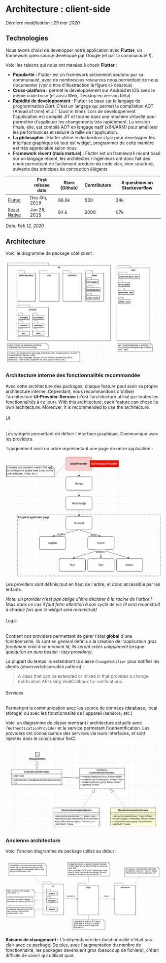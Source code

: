 # Architecture : client-side
*Dernière modification : 29 mar 2020*

## Technologies

Nous avons choisi de developper notre application avec **Flutter**, un framework open source developpé par Google (et par la communauté !).

Voici les raisons qui nous ont menées à chosir **Flutter** :
- **Popularité :** Flutter est un framework activement soutenu par sa communauté, avec de nombreuses resources nous permettant de nous documenter (voir à titre d'illustraction la figure ci-dessous)
- **Cross-platform :** permet le developpement sur Android et iOS avec le même *code base* (et aussi Web, Desktop en version bêta)
- **Rapidité de developpement** : Flutter se base sur le langage de programmation *Dart*. C'est un langage qui permet la compilation AOT (Ahead of time) et JIT (Just in time). Lors de developpement l'application est compilé JIT et tourne dans une machine virtuelle pour permettre d'appliquer les changements très rapidement. La version finale, elle, est compilé AOT en langage natif (x64/ARM) pour améliorer les performances et réduire la taille de l'application.
- **La philosophie** : Flutter utilise le *declarative style* pour developper les interface graphique où tout est widget, programmer de cette manière est très appréciable selon nous
- **Framework récent (mais mature)** : Flutter est un framework récent basé sur un langage récent, les architectes / ingénieurs ont donc fait des choix permettant de facilement produire du code clair, bien structuré, suivants des principes de conception élégants

|  | First release date | Stars (Github)  | Contributors | # questions on Stackoverflow
---|---|---|---|---
[Flutter](https://github.com/flutter/flutter) | Dec 4th, 2018 | 86.6k | 530 | 34k
[React Native](https://github.com/facebook/react-native) | Jan 28, 2015 | 84.k | 2000 | 67k
*Date: Feb 12, 2020*

## Architecture

Voici le diagramme de package côté client :

![](src/archi_client_v2.png)

### Architecture interne des fonctionnalités recommandée
Avec cette architecture des packages, chaque feature peut avoir sa propre architecture interne. Cependant, nous recommandons d'utiliser l'architecture **UI-Provider-Service** (c'est l'architecture utilisé par toutes les fonctionnalités à ce jour).
With this architecture, each feature can chose its own architecture. Moreover, it is recommended to use the  architecture.

###### UI
Les widgets  permettant de définir l'interface graphique. Communique avec les providers.

Typiquement voici un arbre représentant une page de notre application :

![](src/client_tree_archi.png)

Les providers sont définis tout en haut de l'arbre, et donc accessible par les enfants.

*Note: un provider n'est pas obligé d'être déclarer à la racine de l'arbre ! Mais dans ce cas il faut faire attention à son cycle de vie (il sera reconstruit à chaque fois que le widget sera reconstruit)*

###### Logic
Contient nos providers permettant de gérer l'état **global** d'une fonctionnalité. Ils sont en général définis à la création de l'application (*pas forcément créé à ce moment là, ils seront créés uniquement lorsque quelqu'un en aura besoin : lazy providers)*.

La plupart du temps ils extendront la classe `ChangeNotifier` pour notifier les clients (observer/observable pattern) :
> A class that can be extended or mixed in that provides a change notification API using VoidCallback for notifications.


###### Services

Permettent la communication avec les source de données (database, local storage) ou avec les fonctionnalité de l'appareil (sensors, etc.)

Voici un diagramme de classe montrant l'architecture actuelle avec l'`AuthenticationProvider` et le service permetant l'authentification. Les providers ont connaissance des services via leurs interfaces, et sont injectés dans le constructeur (IoC)

![](src/repo_provider_ex.png)

### Ancienne architecture

Voici l'ancien diagramme de package utilisé au début :

![](src/archi_client.png)

**Raisons de changement :** L'indépendance des fonctionnalité n'était pas clair avec ce package. De plus, avec l'augmentation du nombre de fonctionnalité, les packages devenaient gros (beaucoup de fichiers), c'était difficile de savoir qui utilisait quoi.













<!--  -->
